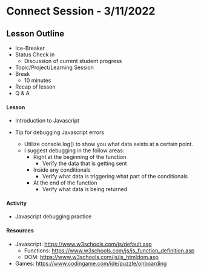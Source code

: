 # Connect Session - 3/11/2022

## Lesson Outline

  * Ice-Breaker
  * Status Check in
    * Discussion of current student progress
  * Topic/Project/Learning Session
  * Break
    * 10 minutes
  * Recap of lesson
  * Q & A

#### Lesson

  * Introduction to Javascript

  * Tip for debugging Javascript errors
    * Utilize console.log() to show you what data exists at a certain point.
    * I suggest debugging in the follow areas:
      * Right at the beginning of the function
        * Verify the data that is getting sent
      * Inside any conditionals
        * Verify what data is triggering what part of the conditionals
      * At the end of the function
        * Verify what data is being returned

#### Activity

  * Javascript debugging practice

#### Resources

  * Javascript: https://www.w3schools.com/js/default.asp
    * Functions: https://www.w3schools.com/js/js_function_definition.asp
    * DOM: https://www.w3schools.com/js/js_htmldom.asp
  * Games: https://www.codingame.com/ide/puzzle/onboarding


